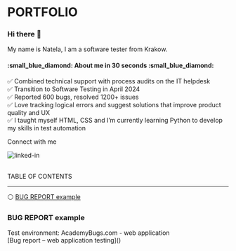 # PORTFOLIO
### Hi there :wave:
My name is Natela, I am a software tester from Krakow.

<h4>:small_blue_diamond: About me in 30 seconds :small_blue_diamond:</h4>

:white_check_mark: Combined technical support with process audits on the IT helpdesk<br>
:white_check_mark: Transition to Software Testing in April 2024<br>
:white_check_mark: Reported 600 bugs, resolved 1200+ issues<br>
:white_check_mark: Love tracking logical errors and suggest solutions that improve product quality and UX<br>
:white_check_mark: I taught myself HTML, CSS and I’m currently learning Python to develop my skills in test automation<br>


Connect with me<br>

[<img align="left" alt="linked-in" src="https://img.shields.io/badge/linkedin-%230077B5.svg?&style=for-the-badge&logo=linkedin&logoColor=white" />](https://www.linkedin.com/in/natelapolicht/)<br>
<br>

TABLE OF CONTENTS
<hr>


:white_circle: [BUG REPORT example](#bug-report-example) 

### BUG REPORT example
Test environment: AcademyBugs.com - web application<br>
[Bug report – web application testing](<a name="bug-reports"></a>)


